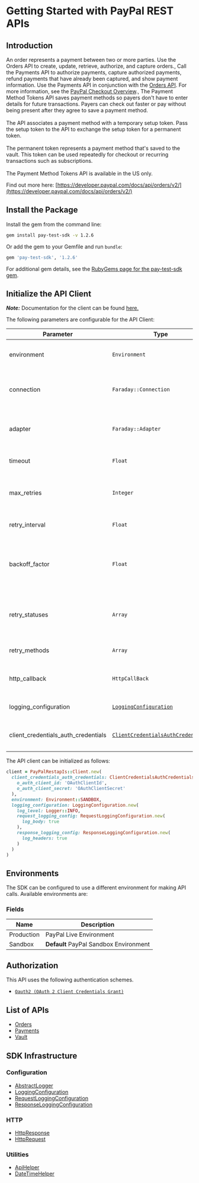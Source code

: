 
# Getting Started with PayPal REST APIs

## Introduction

An order represents a payment between two or more parties. Use the Orders API to create, update, retrieve, authorize, and capture orders., Call the Payments API to authorize payments, capture authorized payments, refund payments that have already been captured, and show payment information. Use the Payments API in conjunction with the <a href="/docs/api/orders/v2/">Orders API</a>. For more information, see the <a href="/docs/checkout/">PayPal Checkout Overview</a>., The Payment Method Tokens API saves payment methods so payers don't have to enter details for future transactions. Payers can check out faster or pay without being present after they agree to save a payment method.<br><br>The API associates a payment method with a temporary setup token. Pass the setup token to the API to exchange the setup token for a permanent token.<br><br>The permanent token represents a payment method that's saved to the vault. This token can be used repeatedly for checkout or recurring transactions such as subscriptions.<br><br>The Payment Method Tokens API is available in the US only.

Find out more here: [https://developer.paypal.com/docs/api/orders/v2/](https://developer.paypal.com/docs/api/orders/v2/)

## Install the Package

Install the gem from the command line:

```bash
gem install pay-test-sdk -v 1.2.6
```

Or add the gem to your Gemfile and run `bundle`:

```ruby
gem 'pay-test-sdk', '1.2.6'
```

For additional gem details, see the [RubyGems page for the pay-test-sdk gem](https://rubygems.org/gems/pay-test-sdk/versions/1.2.6).

## Initialize the API Client

**_Note:_** Documentation for the client can be found [here.](https://www.github.com/tahaali2000/pay-test-ruby-sdk/tree/1.2.6/doc/client.md)

The following parameters are configurable for the API Client:

| Parameter | Type | Description |
|  --- | --- | --- |
| environment | `Environment` | The API environment. <br> **Default: `Environment.SANDBOX`** |
| connection | `Faraday::Connection` | The Faraday connection object passed by the SDK user for making requests |
| adapter | `Faraday::Adapter` | The Faraday adapter object passed by the SDK user for performing http requests |
| timeout | `Float` | The value to use for connection timeout. <br> **Default: 60** |
| max_retries | `Integer` | The number of times to retry an endpoint call if it fails. <br> **Default: 0** |
| retry_interval | `Float` | Pause in seconds between retries. <br> **Default: 1** |
| backoff_factor | `Float` | The amount to multiply each successive retry's interval amount by in order to provide backoff. <br> **Default: 2** |
| retry_statuses | `Array` | A list of HTTP statuses to retry. <br> **Default: [408, 413, 429, 500, 502, 503, 504, 521, 522, 524]** |
| retry_methods | `Array` | A list of HTTP methods to retry. <br> **Default: %i[get put]** |
| http_callback | `HttpCallBack` | The Http CallBack allows defining callables for pre and post API calls. |
| logging_configuration | [`LoggingConfiguration`](https://www.github.com/tahaali2000/pay-test-ruby-sdk/tree/1.2.6/doc/logging-configuration.md) | The SDK logging configuration for API calls |
| client_credentials_auth_credentials | [`ClientCredentialsAuthCredentials`](https://www.github.com/tahaali2000/pay-test-ruby-sdk/tree/1.2.6/doc/auth/oauth-2-client-credentials-grant.md) | The credential object for OAuth 2 Client Credentials Grant |

The API client can be initialized as follows:

```ruby
client = PayPalRestapIs::Client.new(
  client_credentials_auth_credentials: ClientCredentialsAuthCredentials.new(
    o_auth_client_id: 'OAuthClientId',
    o_auth_client_secret: 'OAuthClientSecret'
  ),
  environment: Environment::SANDBOX,
  logging_configuration: LoggingConfiguration.new(
    log_level: Logger::INFO,
    request_logging_config: RequestLoggingConfiguration.new(
      log_body: true
    ),
    response_logging_config: ResponseLoggingConfiguration.new(
      log_headers: true
    )
  )
)
```

## Environments

The SDK can be configured to use a different environment for making API calls. Available environments are:

### Fields

| Name | Description |
|  --- | --- |
| Production | PayPal Live Environment |
| Sandbox | **Default** PayPal Sandbox Environment |

## Authorization

This API uses the following authentication schemes.

* [`Oauth2 (OAuth 2 Client Credentials Grant)`](https://www.github.com/tahaali2000/pay-test-ruby-sdk/tree/1.2.6/doc/auth/oauth-2-client-credentials-grant.md)

## List of APIs

* [Orders](https://www.github.com/tahaali2000/pay-test-ruby-sdk/tree/1.2.6/doc/controllers/orders.md)
* [Payments](https://www.github.com/tahaali2000/pay-test-ruby-sdk/tree/1.2.6/doc/controllers/payments.md)
* [Vault](https://www.github.com/tahaali2000/pay-test-ruby-sdk/tree/1.2.6/doc/controllers/vault.md)

## SDK Infrastructure

### Configuration

* [AbstractLogger](https://www.github.com/tahaali2000/pay-test-ruby-sdk/tree/1.2.6/doc/abstract-logger.md)
* [LoggingConfiguration](https://www.github.com/tahaali2000/pay-test-ruby-sdk/tree/1.2.6/doc/logging-configuration.md)
* [RequestLoggingConfiguration](https://www.github.com/tahaali2000/pay-test-ruby-sdk/tree/1.2.6/doc/request-logging-configuration.md)
* [ResponseLoggingConfiguration](https://www.github.com/tahaali2000/pay-test-ruby-sdk/tree/1.2.6/doc/response-logging-configuration.md)

### HTTP

* [HttpResponse](https://www.github.com/tahaali2000/pay-test-ruby-sdk/tree/1.2.6/doc/http-response.md)
* [HttpRequest](https://www.github.com/tahaali2000/pay-test-ruby-sdk/tree/1.2.6/doc/http-request.md)

### Utilities

* [ApiHelper](https://www.github.com/tahaali2000/pay-test-ruby-sdk/tree/1.2.6/doc/api-helper.md)
* [DateTimeHelper](https://www.github.com/tahaali2000/pay-test-ruby-sdk/tree/1.2.6/doc/date-time-helper.md)

